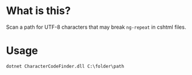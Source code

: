 # What is this?

Scan a path for UTF-8 characters that may break `ng-repeat` in cshtml files.

# Usage

```
dotnet CharacterCodeFinder.dll C:\folder\path
```